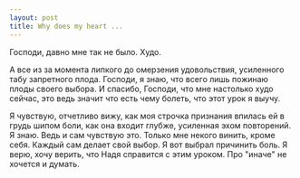 ```yaml
--- 
layout: post
title: Why does my heart ...
---
```

Господи, давно мне так не было. Худо.

А все из за момента липкого до омерзения удовольствия, усиленного табу запретного плода. Господи, я знаю, что всего лишь пожинаю плоды своего выбора. И спасибо, Господи, что мне настолько худо сейчас, это ведь значит что есть чему болеть, что этот урок я выучу.

Я чувствую, отчетливо вижу, как моя строчка признания впилась ей в грудь шипом боли, как она входит глубже, усиленная эхом повторений. Я знаю. Ведь и сам чувствую это. Только мне некого винить, кроме себя. Каждый сам делает свой выбор. Я вот выбрал причинить боль. Я верю, хочу верить, что Надя справится с этим уроком. Про "иначе" не хочется и думать.
